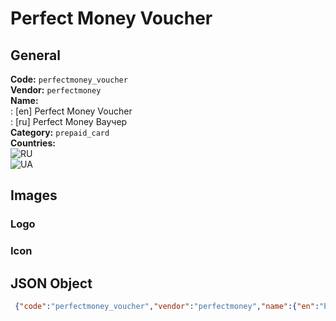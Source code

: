 # Perfect Money Voucher 
## General 
**Code:** `perfectmoney_voucher`  
**Vendor:** `perfectmoney`  
**Name:**  
:	[en] Perfect Money Voucher  
:	[ru] Perfect Money Ваучер  
**Category:** `prepaid_card`  
**Countries:**  
![RU](https://cdnjs.cloudflare.com/ajax/libs/flag-icon-css/3.3.0/flags/4x3/RU.svg#w24)  
![UA](https://cdnjs.cloudflare.com/ajax/libs/flag-icon-css/3.3.0/flags/4x3/UA.svg#w24)  
 
## Images 
### Logo 
### Icon 
## JSON Object 
```json
 {"code":"perfectmoney_voucher","vendor":"perfectmoney","name":{"en":"Perfect Money Voucher","ru":"Perfect Money \u0412\u0430\u0443\u0447\u0435\u0440"},"description":null,"countries":["RU","UA"],"category":"prepaid_card"}```  
